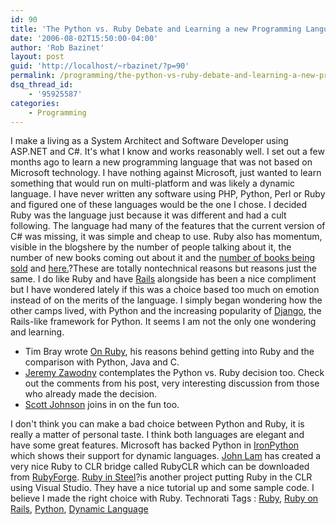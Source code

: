 ```yaml
---
id: 90
title: 'The Python vs. Ruby Debate and Learning a new Programming Language'
date: '2006-08-02T15:50:00-04:00'
author: 'Rob Bazinet'
layout: post
guid: 'http://localhost/~rbazinet/?p=90'
permalink: /programming/the-python-vs-ruby-debate-and-learning-a-new-programming-language/
dsq_thread_id:
    - '95925587'
categories:
    - Programming
---
```


I make a living as a System Architect and Software Developer using ASP.NET and C#. It's what I know and works reasonably well. I set out a few months ago to learn a new programming language that was not based on Microsoft technology. I have nothing against Microsoft, just wanted to learn something that would run on multi-platform and was likely a dynamic language. I have never written any software using PHP, Python, Perl or Ruby and figured one of these languages would be the one I chose. I decided Ruby was the language just because it was different and had a cult following. The language had many of the features that the current version of C# was missing, it was simple and cheap to use. Ruby also has momentum, visible in the blogshere by the number of people talking about it, the number of new books coming out about it and the [number of books being sold](http://feeds.feedburner.com/~r/oreilly/radar/atom/~3/8456099/programming_language_trends.html) and [here.](http://radar.oreilly.com/archives/2006/07/ruby_book_sales_pass_perl.html)?These are totally nontechnical reasons but reasons just the same. I do like Ruby and have [Rails](http://www.rubyonrails.org) alongside has been a nice compliment but I have wondered lately if this was a choice based too much on emotion instead of on the merits of the language. I simply began wondering how the other camps lived, with Python and the increasing popularity of [Django](http://www.djangoproject.com/), the Rails-like framework for Python. It seems I am not the only one wondering and learning.

- Tim Bray wrote [On Ruby](http://www.tbray.org/ongoing/When/200x/2006/07/24/Ruby), his reasons behind getting into Ruby and the comparison with Python, Java and C.
- [Jeremy Zawodny](http://jeremy.zawodny.com/blog/archives/007085.html) contemplates the Python vs. Ruby decision too. Check out the comments from his post, very interesting discussion from those who already made the decision.
- [Scott Johnson](http://fuzzyblog.com/archives/2006/08/02/a-great-comment-on-the-python-vs-ruby/) joins in on the fun too.
 
 I don't think you can make a bad choice between Python and Ruby, it is really a matter of personal taste. I think both languages are elegant and have some great features. Microsoft has backed Python in [IronPython](http://www.codeplex.com/Wiki/View.aspx?ProjectName=IronPython) which shows their support for dynamic languages. [John Lam](http://www.iunknown.com/) has created a very nice Ruby to CLR bridge called RubyCLR which can be downloaded from [RubyForge](http://rubyforge.org/projects/rubyclr/). [Ruby in Steel](http://www.sapphiresteel.com/)?is another project putting Ruby in the CLR using Visual Studio. They have a nice tutorial up and some sample code. I believe I made the right choice with Ruby. Technorati Tags : [Ruby](http://technorati.com/tag/Ruby), [Ruby on Rails](http://technorati.com/tag/Ruby%20on%20Rails), [Python](http://technorati.com/tag/Python), [Dynamic Language](http://technorati.com/tag/Dynamic%20Language)
